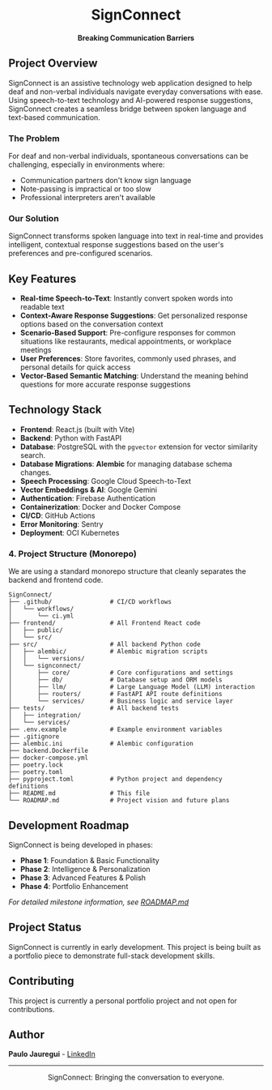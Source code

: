 # <center>SignConnect</center>
#### <center>Breaking Communication Barriers</center>


## Project Overview

SignConnect is an assistive technology web application designed to help deaf and non-verbal individuals navigate everyday conversations with ease. Using speech-to-text technology and AI-powered response suggestions, SignConnect creates a seamless bridge between spoken language and text-based communication.

### The Problem

For deaf and non-verbal individuals, spontaneous conversations can be challenging, especially in environments where:
- Communication partners don't know sign language
- Note-passing is impractical or too slow
- Professional interpreters aren't available

### Our Solution

SignConnect transforms spoken language into text in real-time and provides intelligent, contextual response suggestions based on the user's preferences and pre-configured scenarios.

## Key Features

- **Real-time Speech-to-Text**: Instantly convert spoken words into readable text
- **Context-Aware Response Suggestions**: Get personalized response options based on the conversation context
- **Scenario-Based Support**: Pre-configure responses for common situations like restaurants, medical appointments, or workplace meetings
- **User Preferences**: Store favorites, commonly used phrases, and personal details for quick access
- **Vector-Based Semantic Matching**: Understand the meaning behind questions for more accurate response suggestions

## Technology Stack

-   **Frontend**: React.js (built with Vite)
-   **Backend**: Python with FastAPI
-   **Database**: PostgreSQL with the `pgvector` extension for vector similarity search.
-   **Database Migrations**: **Alembic** for managing database schema changes.
-   **Speech Processing**: Google Cloud Speech-to-Text
-   **Vector Embeddings & AI**: Google Gemini
-   **Authentication**: Firebase Authentication
-   **Containerization**: Docker and Docker Compose
-   **CI/CD**: GitHub Actions
-   **Error Monitoring**: Sentry
-   **Deployment**: OCI Kubernetes

### **4. Project Structure (Monorepo)**

We are using a standard monorepo structure that cleanly separates the backend and frontend code.

```
SignConnect/
├── .github/                # CI/CD workflows
│   └── workflows/
│       └── ci.yml
├── frontend/               # All Frontend React code
│   ├── public/
│   └── src/
├── src/                    # All backend Python code
│   ├── alembic/            # Alembic migration scripts
│   │   └── versions/
│   └── signconnect/
│       ├── core/           # Core configurations and settings
│       ├── db/             # Database setup and ORM models
│       ├── llm/            # Large Language Model (LLM) interaction
│       ├── routers/        # FastAPI API route definitions
│       └── services/       # Business logic and service layer
├── tests/                  # All backend tests
│   ├── integration/
│   └── services/
├── .env.example            # Example environment variables
├── .gitignore
├── alembic.ini             # Alembic configuration
├── backend.Dockerfile
├── docker-compose.yml
├── poetry.lock
├── poetry.toml
├── pyproject.toml          # Python project and dependency definitions
├── README.md               # This file
└── ROADMAP.md              # Project vision and future plans
```

## Development Roadmap

SignConnect is being developed in phases:

- **Phase 1**: Foundation & Basic Functionality
- **Phase 2**: Intelligence & Personalization
- **Phase 3**: Advanced Features & Polish
- **Phase 4**: Portfolio Enhancement

*For detailed milestone information, see [ROADMAP.md](./ROADMAP.md)*


## Project Status

SignConnect is currently in early development. This project is being built as a portfolio piece to demonstrate full-stack development skills.

## Contributing

This project is currently a personal portfolio project and not open for contributions.

## Author

**Paulo Jauregui** - [LinkedIn](https://www.linkedin.com/in/paulo-jauregui/)

---

  <center>SignConnect: Bringing the conversation to everyone.</center>
